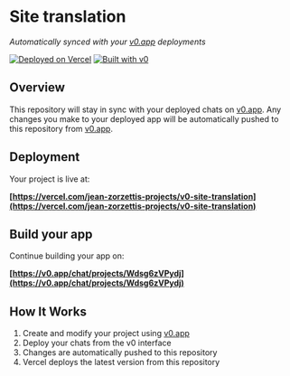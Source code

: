 # Site translation

*Automatically synced with your [v0.app](https://v0.app) deployments*

[![Deployed on Vercel](https://img.shields.io/badge/Deployed%20on-Vercel-black?style=for-the-badge&logo=vercel)](https://vercel.com/jean-zorzettis-projects/v0-site-translation)
[![Built with v0](https://img.shields.io/badge/Built%20with-v0.app-black?style=for-the-badge)](https://v0.app/chat/projects/Wdsg6zVPydj)

## Overview

This repository will stay in sync with your deployed chats on [v0.app](https://v0.app).
Any changes you make to your deployed app will be automatically pushed to this repository from [v0.app](https://v0.app).

## Deployment

Your project is live at:

**[https://vercel.com/jean-zorzettis-projects/v0-site-translation](https://vercel.com/jean-zorzettis-projects/v0-site-translation)**

## Build your app

Continue building your app on:

**[https://v0.app/chat/projects/Wdsg6zVPydj](https://v0.app/chat/projects/Wdsg6zVPydj)**

## How It Works

1. Create and modify your project using [v0.app](https://v0.app)
2. Deploy your chats from the v0 interface
3. Changes are automatically pushed to this repository
4. Vercel deploys the latest version from this repository
